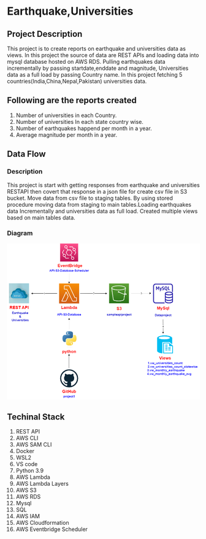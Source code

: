 # Earthquake,Universities

## Project Description
 This project is to create reports on earthquake and universities data as views. In this project the source of data are REST APIs and loading data into mysql database hosted on AWS RDS. Pulling earthquakes data incrementally by passing startdate,enddate and magnitude, Universities data as a full load by passing Country name. In this project fetching 5 countries(India,China,Nepal,Pakistan) universities data.

 ## Following are the reports created 
 1. Number of universities in each Country.
 2. Number of universities In each state country wise.
 3. Number of earthquakes happend per  month in a year.
 4. Average magnitude per month in a year.

## Data Flow

### Description
 This project is start with getting responses from earthquake and universities RESTAPI then covert that response in  a json file for create csv file in S3 bucket. Move data from csv file to staging tables. By using stored procedure moving data from staging to main tables.Loading earthquakes data Incrementally and universities data as full load. Created multiple views based on main tables data.  

### Diagram

![flowchart](Documents/picture_flowchart.png)

## Techinal Stack
1. REST API
2. AWS CLI
3. AWS SAM CLI
4. Docker 
5. WSL2
6. VS code
7. Python 3.9
8. AWS Lambda
9. AWS Lambda Layers
10. AWS S3
11. AWS RDS
12. Mysql
13. SQL
14. AWS IAM
15. AWS Cloudformation
16. AWS Eventbridge Scheduler

  
     